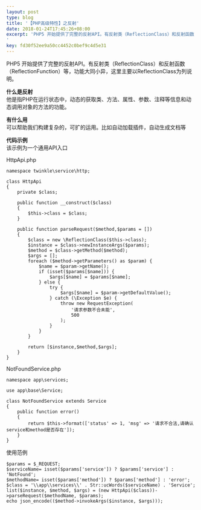 ```yaml
---  
layout: post  
type: blog  
title: '【PHP高级特性】之反射'  
date: 2018-01-24T17:45:26+08:00  
excerpt: 'PHP5 开始提供了完整的反射API。有反射类（ReflectionClass）和反射函数（ReflectionFunction）等，功能大同小异，这里主要以ReflectionClass为列说明。
'  
key: fd30f52ee9a50cc4452c0bef9c4d5e31  
---  
```


PHP5 开始提供了完整的反射API。有反射类（ReflectionClass）和反射函数（ReflectionFunction）等，功能大同小异，这里主要以ReflectionClass为列说明。

**什么是反射**  
他是指PHP在运行状态中，动态的获取类、方法、属性、参数、注释等信息和动态调用对象的方法的功能。

**有什么用**  
可以帮助我们构建复杂的，可扩的运用。比如自动加载插件，自动生成文档等

**代码示例**  
该示例为一个通用API入口

HttpApi.php

```
namespace twinkle\service\http;

class HttpApi
{
    private $class;

    public function __construct($class)
    {
        $this->class = $class;
    }

    public function parseRequest($method,$params = [])
    {
        $class = new \ReflectionClass($this->class);
        $instance = $class->newInstanceArgs($params);
        $method = $class->getMethod($method);
        $args = [];
        foreach ($method->getParameters() as $param) {
            $name = $param->getName();
            if (isset($params[$name])) {
                $args[$name] = $params[$name];
            } else {
                try {
                    $args[$name] = $param->getDefaultValue();
                } catch (\Exception $e) {
                    throw new RequestException(
                        '请求参数不合未能',
                        500
                    );
                }
            }
        }

        return [$instance,$method,$args];
    }
}
```

NotFoundService.php

```
namespace app\services;

use app\base\Service;

class NotFoundService extends Service
{
    public function error()
    {
        return $this->format(['status' => 1, 'msg' => '请求不合法,请确认service和method是否存在']);
    }
}
```

使用范例

```
$params = $_REQUEST;
$serviceName= isset($params['service']) ? $params['service'] : 'NotFound';
$methodName= isset($params['method']) ? $params['method'] : 'error';
$class = '\\app\\services\\' . Str::ucWords($serviceName) . 'Service';
list($instance, $method, $args) = (new HttpApi($class))->parseRequest($methodName, $params);
echo json_encode(($method->invokeArgs($instance, $args)));
```